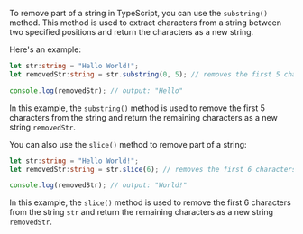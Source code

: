 To remove part of a string in TypeScript, you can use the `substring()` method. This method is used to extract characters from a string between two specified positions and return the characters as a new string.

Here's an example:

```typescript
let str:string = "Hello World!";
let removedStr:string = str.substring(0, 5); // removes the first 5 characters from the string

console.log(removedStr); // output: "Hello"
```

In this example, the `substring()` method is used to remove the first 5 characters from the string and return the remaining characters as a new string `removedStr`.

You can also use the `slice()` method to remove part of a string:

```typescript
let str:string = "Hello World!";
let removedStr:string = str.slice(6); // removes the first 6 characters from the string

console.log(removedStr); // output: "World!"
```

In this example, the `slice()` method is used to remove the first 6 characters from the string `str` and return the remaining characters as a new string `removedStr`.